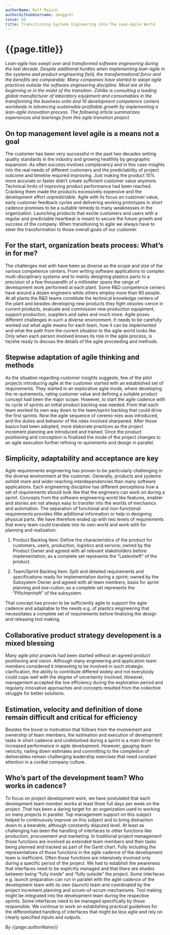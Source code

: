 ```yaml
---
authorName: Rolf Maisch
authorGithubUsername: abeggchr
issue: 69
title: Transitioning Systems Engineering Into The Lean-Agile World
---
```

# {{page.title}}

*Lean-agile has swept over and transformed software engineering during the last decade. Despite additional hurdles when implementing lean-agile in the systems and product engineering field, the transformational force and the benefits are comparable. Many companies have started to adopt agile practices outside the software engineering discipline. Most are at the beginning or in the midst of the transition. Zühlke is consulting a leading global manufacturer of laboratory equipment and consumables in the transforming the business units and 10 development competence centers worldwide in advancing sustainable profitable growth by implementing a lean-agile innovation process. The following article summarizes experiences and learnings from this agile transition project.*

## On top management level agile is a means not a goal

The customer has been very successful in the past two decades setting quality standards in the industry and growing healthily by geographic expansion. As often success involves complacency and in this case insights into the real needs of different customers and the predictability of project outcome and timeline required improving. Just making the product 10% more accurate or faster didn’t create sufficient customer value anymore. Technical limits of improving product performance had been reached. Cracking them made the products excessively expensive and the development effort unpredictable. Agile with its focus on customer value, early customer feedback cycles and delivering working prototypes in short cadence promises to be a suitable remedy to many weaknesses in the organization. Launching products that excite customers and users with a regular and predictable heartbeat is meant to secure the future growth and success of the company. When transitioning to agile we always have to steer the transformation to those overall goals of our customer.

## For the start, organization beats process: What’s in for me?

The challenges met with have been as diverse as the scope and size of the various competence centers. From writing software applications to complex multi-disciplinary systems and to mainly designing plastics parts to a precision of a few thousandth of a millimeter spans the range of development work performed at each plant. Some R&D competence centers have around a dozen engineers while others employ more than 60 people. At all plants the R&D teams constitute the technical knowledge centers of the plant and besides developing new products they fight obsoles-cence in current products, evaluate and commission new production equipment, support production, suppliers and sales and much more. Agile poses different challenges in such a diverse environment. It needs to be carefully worked out what agile means for each team, how it can be implemented and what the path from the current situation to the agile world looks like. Only when each person involved knows its role in the agile process, is he/she ready to discuss the details of the agile proceeding and methods.

## Stepwise adaptation of agile thinking and methods

As the situation regarding customer insights suggests, few of the pilot projects introducing agile at the customer started with an established set of requirements. They started in an explorative agile mode, where developing the re-quirements, rating customer value and defining a suitable product concept had been the major scope. However, to start the agile cadence with its cycle of sprints an initial product backlog was needed. From that each team worked its own way down to the team/sprint backlog that could drive the first sprints. Now the agile sequence of ceremo-nies was introduced, and the duties and behavior of the roles involved sharpened. After those basics had been adopted, more elaborate practices as the project increment planning are introduced and trained. Once the product positioning and conception is finalized the mode of the project changes to an agile execution further refining re-quirements and design in parallel.

## Simplicity, adaptability and acceptance are key

Agile requirements engineering has proven to be particularly challenging in the diverse environment at the customer. Generally, products and systems exhibit more and wider reaching interdependencies than many software applications. Each engineering discipline has different perceptions how a set of requirements should look like that the engineers can work on during a sprint. Concepts from the software engineering world like features, enabler and stories are not always easy to transfer into the worlds of mechanics and automation. The separation of functional and non-functional requirements provides little additional information or help in designing physical parts. We have therefore ended up with two levels of requirements that every team could translate into its own world and work with for planning and realization:

1. Product Backlog Item: Define the characteristics of the product for customers, users, production, logistics and service; owned by the Product Owner and agreed with all relevant stakeholders before implementation; as a complete set represents the “Lastenheft” of the product.

2. Team/Sprint Backlog Item: Split and detailed requirements and specifications ready for implementation during a sprint; owned by the Subsystem Owner and agreed with all team members; basis for sprint planning and exe-cution; as a complete set represents the “Pflichtenheft” of the subsystem.

That concept has proven to be sufficiently agile to support the agile cadence and adaptable to the needs e.g. of plastics engineering that necessitates a complete set of requirements before finalizing the design and releasing tool making.

## Collaborative product strategy development is a mixed blessing

Many agile pilot projects had been started without an agreed product positioning and vision. Although many engineering and application team members considered it interesting to be involved in such strategic clarification, the ability to contribute differed widely and not everybody could cope well with the degree of uncertainty involved. However, management accepted the low efficiency during the exploration period and regularly innovative approaches and concepts resulted from the collective struggle for better solutions.

## Estimation, velocity and definition of done remain difficult and critical for efficiency

Besides the boost in motivation that follows from the involvement and ownership of team members, the estimation and execution of development tasks in short cadence and undisturbed during a sprint is a main driver for increased performance in agile development. However, gauging team velocity, nailing down estimates and committing to the completion of deliverables remain challenging leadership exercises that need constant attention in a cordial company culture.

## Who’s part of the development team? Who works in cadence?

To focus on project development work, we have postulated that each development team member works at least three full days per week on the project. That has been a daring target for an organization used to working on many projects in parallel. Top management support on this subject helped to continuously improve on this subject and to bring distraction down to a bearable, although constantly disputed level. At least as challenging has been the handling of interfaces to other functions like production, procurement and marketing. In traditional project management those functions are involved as extended team members and their tasks being planned and tracked as part of the Gantt chart. Fully including the representatives of those functions in the agile cadence of the development team is inefficient. Often those functions are intensively involved only during a specific period of the project. We had to establish the awareness that interfaces need to be explicitly managed and that there are shades between being “fully inside” and “fully outside” the project. Some interfaces e.g. launch preparation can run in parallel with the agile cadence of the development team with its own (launch) team and coordinated by the project increment planning and scrum-of-scrum mechanisms. Tool making might be integrated into the development team during the respective sprints. Some interfaces need to be managed specifically by those responsible. We continue to work on establishing practical guidelines for the differentiated handling of interfaces that might be less agile and rely on clearly specified inputs and outputs.

[](./transition-system-engineering/illustration.png)

*By {{page.authorName}}*